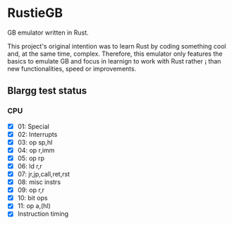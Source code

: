 # RustieGB

GB emulator written in Rust. 

This project's original intention was to learn Rust by coding something cool and, at the same time, complex. Therefore, this emulator only features the basics to emulate GB and focus in learnign to work with Rust rather ¡ than new functionalities, speed or improvements.

## Blargg test status

### CPU
- [X] 01: Special
- [x] 02: Interrupts
- [x] 03: op sp,hl
- [x] 04: op r,imm
- [x] 05: op rp
- [x] 06: ld r,r
- [x] 07: jr,jp,call,ret,rst
- [x] 08: misc instrs
- [x] 09: op r,r
- [x] 10: bit ops
- [x] 11: op a,(hl)
- [x] Instruction timing
